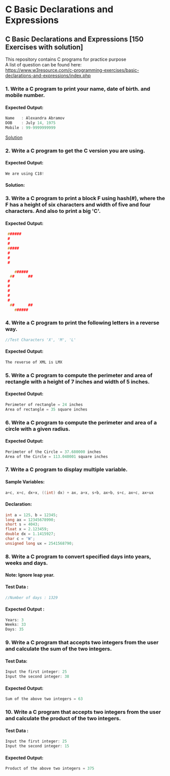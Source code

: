 # C Basic Declarations and Expressions
## C Basic Declarations and Expressions [150 Exercises with solution]
This repository contains C programs for practice purpose <br>
A list of question can be found here:<br>https://www.w3resource.com/c-programming-exercises/basic-declarations-and-expressions/index.php

### 1. Write a C program to print your name, date of birth. and mobile number.
#### Expected Output:
```c
Name   : Alexandra Abramov
DOB    : July 14, 1975
Mobile : 99-9999999999
```
[Solution]()


### 2. Write a C program to get the C version you are using.
#### Expected Output:
```c
We are using C18!
```
#### Solution:


### 3. Write a C program to print a block F using hash(#), where the F has a height of six characters and width of five and four characters. And also to print a big 'C'.
#### Expected Output:
```c
 ######
 #
 #
 #####
 #
 #
 #

    ######
  ##      ##
 #
 #
 #
 #
 #
  ##      ##
    ######
```

### 4. Write a C program to print the following letters in a reverse way.
```c 
//Test Characters 'X', 'M', 'L'
```
#### Expected Output:
```c
The reverse of XML is LMX
```

### 5. Write a C program to compute the perimeter and area of rectangle with a height of 7 inches and width of 5 inches.
#### Expected Output:
```c
Perimeter of rectangle = 24 inches
Area of rectangle = 35 square inches
```

### 6. Write a C program to compute the perimeter and area of a circle with a given radius.
#### Expected Output:
```c
Perimeter of the Circle = 37.680000 inches
Area of the Circle = 113.040001 square inches
```

### 7. Write a C program to display multiple variable.
#### Sample Variables:
```c
a+c, x+c, dx+x, ((int) dx) + ax, a+x, s+b, ax+b, s+c, ax+c, ax+ux
```

#### Declaration:
```c
int a = 125, b = 12345;
long ax = 12345678990;
short s = 4043;
float x = 2.123459;
double dx = 1.1415927;
char c = 'W';
unsigned long ux = 2541568790;
```

### 8. Write a C program to convert specified days into years, weeks and days.
#### Note: Ignore leap year.
#### Test Data :
```c 
//Number of days : 1329
```
#### Expected Output :
```c
Years: 3
Weeks: 33
Days: 35
```

### 9. Write a C program that accepts two integers from the user and calculate the sum of the two integers.
#### Test Data:
```c
Input the first integer: 25
Input the second integer: 38
```
#### Expected Output:
```c
Sum of the above two integers = 63
```

### 10. Write a C program that accepts two integers from the user and calculate the product of the two integers.
#### Test Data :
```c
Input the first integer: 25
Input the second integer: 15
```
#### Expected Output:
```c
Product of the above two integers = 375
```